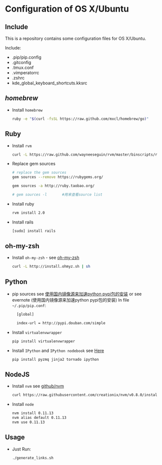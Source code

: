 # Configuration of OS X/Ubuntu

## Include
  This is a repository contains some configuration files for OS X/Ubuntu.

  Include:
  * .pip/pip.config
  * .gitconfig
  * .tmux.conf
  * .vimperatorrc
  * .zshrc
  * kde_global_keyboard_shortcuts.kksrc


## *homebrew*
  * Install `homebrew`
    ```bash
    ruby -e "$(curl -fsSL https://raw.github.com/mxcl/homebrew/go)"
    ```

## Ruby

  * Install `rvm`
    ```bash
    curl -L https://raw.github.com/wayneeseguin/rvm/master/binscripts/rvm-installer | bash -s stable --autolibs=enabled
    ```
  * Replace gem sources
    ```bash
    # replace the gem sources
    gem sources --remove https://rubygems.org/

    gem sources -a http://ruby.taobao.org/

    # gem sources -l       #用来查看source list
    ```

  * Install ruby
    ```bash
    rvm install 2.0
    ```

  * Install rails
    ```bash
    [sudo] install rails
    ```


## oh-my-zsh

  * Install `oh-my-zsh` -  see [oh-my-zsh](https://github.com/robbyrussell/oh-my-zsh)
    ```bash
    curl -L http://install.ohmyz.sh | sh
    ```

## Python

  * pip sources
    see [使用国内镜像源来加速python pypi包的安装](http://topmanopensource.iteye.com/blog/2004853)
    or see evernote (使用国内镜像源来加速python pypi包的安装)
    In file `~/.pip/pip.conf`:
    ```bash
      [global]

      index-url = http://pypi.douban.com/simple
    ```

  * Install `virtualenvwrapper`
    ```bash
    pip install virtualenvwrapper
    ```

  * Install `IPython` and `IPython nodebook`
    see [Here](http://ipython.org/install.html)
    ```bash
    pip install pyzmq jinja2 tornado ipython
    ```

## NodeJS

  * Install `nvm`
    see [github/nvm](https://github.com/creationix/nvm)
    ```bash
    curl https://raw.githubusercontent.com/creationix/nvm/v0.8.0/install.sh | sh
    ```

  * Install `node`

    ```bash
    nvm install 0.11.13
    nvm alias default 0.11.13
    nvm use 0.11.13
    ```

## Usage

  * Just Run:

    ```bash
    ./generate_links.sh
    ```
